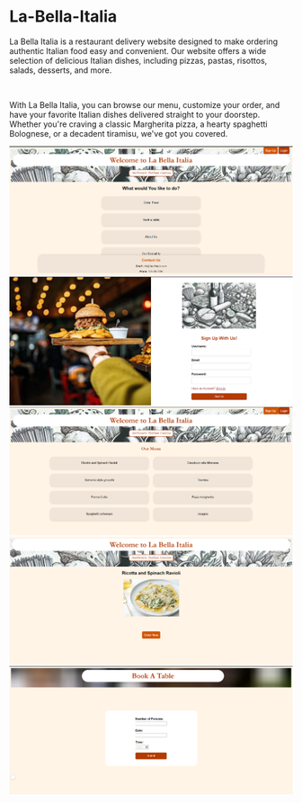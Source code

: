 <h1>La-Bella-Italia</h1>
<p>La Bella Italia is a restaurant delivery website designed to make ordering authentic Italian food easy and convenient. Our website offers a wide selection of delicious Italian dishes, including pizzas, pastas, risottos, salads, desserts, and more.</p>
<br>
<p>With La Bella Italia, you can browse our menu, customize your order, and have your favorite Italian dishes delivered straight to your doorstep. Whether you're craving a classic Margherita pizza, a hearty spaghetti Bolognese, or a decadent tiramisu, we've got you covered.</p>
<img src="Images/Picture1.png" alt="Demo-Image">
<img src="Images/Picture2.png" alt="Demo-Image">
<img src="Images/Picture3.png" alt="Demo-Image">
<img src="Images/Picture4.png" alt="Demo-Image">
<img src="Images/Picture5.png" alt="Demo-Image">
